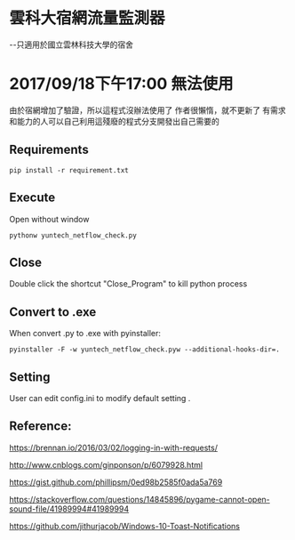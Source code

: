 # 雲科大宿網流量監測器
--只適用於國立雲林科技大學的宿舍

# 2017/09/18下午17:00 無法使用
由於宿網增加了驗證，所以這程式沒辦法使用了
作者很懶惰，就不更新了
有需求和能力的人可以自己利用這殘廢的程式分支開發出自己需要的

## Requirements
```
pip install -r requirement.txt
```
## Execute
Open without window
```
pythonw yuntech_netflow_check.py
``` 
## Close
Double click the shortcut "Close_Program" to kill python process <p>

## Convert to .exe
When convert .py to .exe with pyinstaller:
```
pyinstaller -F -w yuntech_netflow_check.pyw --additional-hooks-dir=.
```

## Setting
User can edit config.ini to modify default setting .

## Reference: 
https://brennan.io/2016/03/02/logging-in-with-requests/   <p>
http://www.cnblogs.com/ginponson/p/6079928.html   <p>
https://gist.github.com/phillipsm/0ed98b2585f0ada5a769  <p>
https://stackoverflow.com/questions/14845896/pygame-cannot-open-sound-file/41989994#41989994  <p>
https://github.com/jithurjacob/Windows-10-Toast-Notifications  
